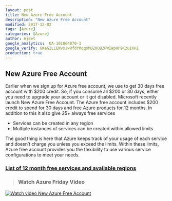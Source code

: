 ```yaml
---
layout: post
title: New Azure Free Account
description: "New Azure Free Account"
modified: 2017-12-02
tags: [Azure]
categories: [Azure]
author: Ajeet
google_analytics:  UA-101864870-1
google_verify: GKeGILLEWvsJwRfdYMqqoMDZKOBZPWIWpHP9K2uIXHI
production: true
---
```

 ## New Azure Free Account

Earlier when we sign up for Azure free account, we use to get 30 days free account with $200 credit. So, if you consume all $200 or 30 days, either you need to upgrade your account or it got disabled. Microsoft recently launch New Azure Free Account. The Azure free account includes $200 credit to spend for 30 days and free Azure products for 12 months. In addition to this it also give  25+ always free services
<!--more-->
*   Services can be created in any region
*   Multiple instances of services can be created within allowed limits
 

The good thing is here that Azure keeps track of your usage of each service and doesn’t charge you unless you exceed the limits. Within these limits, Azure free account provides you the flexibility to use various service configurations to meet your needs.

 ###  [List of 12 month free services and available regions](https://azure.microsoft.com/en-us/free/free-account-faq/)
 
 
> ### Watch Azure Friday Video

   [![Watch video New Azure Free Account](https://sec.ch9.ms/ch9/6a67/8168a264-d235-4cc2-aaf5-98bca6606a67/AzFrAzFreeAcct_960.jpg)](https://sec.ch9.ms/ch9/6a67/8168a264-d235-4cc2-aaf5-98bca6606a67/AzFrAzFreeAcct_high.mp4)
